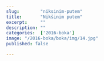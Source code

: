 ```yaml
---
slug:        "niksinim-putem"
title:       "Nikšinim putem"
excerpt:     ""
description: ""
categories:  ['2016-boka']
image: "/2016-boka/boka/img/14.jpg"
published: false

---
```

